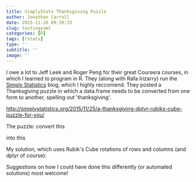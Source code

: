 ```yaml
---
title: SimplyStats Thanksgiving Puzzle
author: Jonathan Carroll
date: 2015-11-26 09:39:33
slug: testingyaml
categories: [R]
tags: [rstats]
type: ''
subtitle: ''
image: ''
---
```

I owe a lot to Jeff Leek and Roger Peng for their great Coursera courses, in which I learned to program in R. They (along with Rafa Irizarry) run the <a href="http://simplystatistics.org/" target="_blank">Simply Statistics</a> blog, which I highly reccomend. They posted a Thanksgiving puzzle in which a data.frame needs to be converted from one form to another, spelling out 'thanksgiving'.

<a href="http://simplystatistics.org/2015/11/25/a-thanksgiving-dplyr-rubiks-cube-puzzle-for-you/">http://simplystatistics.org/2015/11/25/a-thanksgiving-dplyr-rubiks-cube-puzzle-for-you/</a>

The puzzle: convert this

<script src="https://gist.github.com/jtleek/aae1218a8f4d1220e07d.js"></script>

into this

<script src="https://gist.github.com/jtleek/4d4b63a035973231e6d4.js"></script>

My solution, which uses Rubik's Cube rotations of rows and columns (and dplyr of course):

<script src="https://gist.github.com/JonoCarroll/f89e0aae8b6c83ac5818.js"></script>

Suggestions on how I could have done this differently (or automated solutions) most welcome!